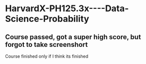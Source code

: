 # HarvardX-PH125.3x----Data-Science-Probability


## Course passed, got a super high score, but forgot to take screenshort


Course finished only if I think its finished
